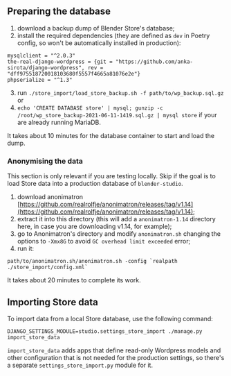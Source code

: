 ## Preparing the database

1. download a backup dump of Blender Store's database;
2. install the required dependencies (they are defined as `dev` in Poetry config, so won't be automatically installed in production):
```
mysqlclient = "^2.0.3"
the-real-django-wordpress = {git = "https://github.com/anka-sirota/django-wordpress", rev = "dff975518720018103680f5557f4665a81076e2e"}
phpserialize = "^1.3"
```
3. run `./store_import/load_store_backup.sh -f path/to/wp_backup.sql.gz`
or
3. `echo 'CREATE DATABASE store' | mysql; gunzip -c /root/wp_store_backup-2021-06-11-1419.sql.gz | mysql store` if your are already running MariaDB.


It takes about 10 minutes for the database container to start and load the dump.

### Anonymising the data

This section is only relevant if you are testing locally.
Skip if the goal is to load Store data into a production database of `blender-studio`.

1. download anonimatron [https://github.com/realrolfje/anonimatron/releases/tag/v1.14](https://github.com/realrolfje/anonimatron/releases/tag/v1.14);
2. extract it into this directory (this will add a `anonimatron-1.14` directory here, in case you are downloading v1.14, for example);
3. go to Anonimatron's directory and modify `anonimatron.sh` changing the options to `-Xmx8G` to avoid `GC overhead limit exceeded` error;
4. run it:
```
path/to/anonimatron.sh/anonimatron.sh -config `realpath ./store_import/config.xml`
```

It takes about 20 minutes to complete its work.

## Importing Store data

To import data from a local Store database, use the following command:

```
DJANGO_SETTINGS_MODULE=studio.settings_store_import ./manage.py import_store_data
```

`import_store_data` adds apps that define read-only Wordpress models and other configuration that is not needed for the production settings, so there's a separate `settings_store_import.py` module for it.
